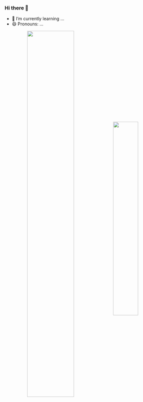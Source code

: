 ### Hi there 👋


- 🌱 I’m currently learning ...
- 😄 Pronouns: ...
<div  align="center" style="margin-bottom:100px">
<img width=55% align="center"  src="https://github-readme-streak-stats.herokuapp.com?user=rafaelalexandrino&theme=radical&mode=weekly" />
<img width=40% align="center" src="https://github-readme-stats-git-main-AllanCavalcante.vercel.app/api/top-langs/?username=rafaelalexandrino&show_icons=true&theme=radical&layout=compact" />
 </div>
 
